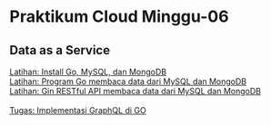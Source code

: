 # Praktikum Cloud Minggu-06
## Data as a Service

[Latihan: Install Go, MySQL, dan MongoDB](latihan-instalasi.md)<br>
[Latihan: Program Go membaca data dari MySQL dan MongoDB](latihan-program-go.md)<br>
[Latihan: Gin RESTful API membaca data dari MySQL dan MongoDB](latihan-restfulapi.md)<br><br>
[Tugas: Implementasi GraphQL di GO](tugas.md)<br>
